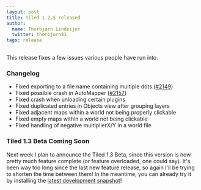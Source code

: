 ```yaml
---
layout: post
title: Tiled 1.2.5 released
author:
  name: Thorbjørn Lindeijer
  twitter: thorbjorn81
tags: release
---
```


This release fixes a few issues various people have run into.

### Changelog

* Fixed exporting to a file name containing multiple dots ([#2149](https://github.com/bjorn/tiled/issues/2149))
* Fixed possible crash in AutoMapper ([#2157](https://github.com/bjorn/tiled/issues/2157))
* Fixed crash when unloading certain plugins
* Fixed duplicated entries in Objects view after grouping layers
* Fixed adjacent maps within a world not being properly clickable
* Fixed empty maps within a world not being clickable
* Fixed handling of negative multiplierX/Y in a world file

### Tiled 1.3 Beta Coming Soon

Next week I plan to announce the Tiled 1.3 Beta, since this version is now
pretty much feature complete (or feature overloaded, one could say). It's been
way too long since the last new feature release, so again I'll be trying to
shorten the time between them! In the meantime, you can already try it by
installing the [latest development snapshot][snapshot]!

[snapshot]: https://thorbjorn.itch.io/tiled/devlog/103543/script-map-readers-and-binary-formats
